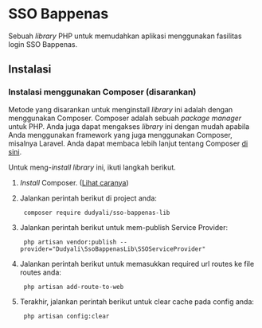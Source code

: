 # SSO Bappenas

Sebuah *library* PHP untuk memudahkan aplikasi menggunakan fasilitas login SSO Bappenas.

## Instalasi

### Instalasi menggunakan Composer (disarankan)

Metode yang disarankan untuk menginstall *library* ini adalah dengan menggunakan Composer. Composer adalah sebuah *package manager* untuk PHP. Anda juga dapat mengakses *library* ini dengan mudah apabila Anda menggunakan framework yang juga menggunakan Composer, misalnya Laravel. Anda dapat membaca lebih lanjut tentang Composer [di sini](https://getcomposer.org/).

Untuk meng-*install* *library* ini, ikuti langkah berikut.

1. *Install* Composer. ([Lihat caranya](https://getcomposer.org/doc/00-intro.md))

2. Jalankan perintah berikut di project anda:

        composer require dudyali/sso-bappenas-lib

3. Jalankan perintah berikut untuk mem-publish Service Provider:

        php artisan vendor:publish --provider="Dudyali\SsoBappenasLib\SSOServiceProvider"

4. Jalankan perintah berikut untuk memasukkan required url routes ke file routes anda:

        php artisan add-route-to-web

5. Terakhir, jalankan perintah berikut untuk clear cache pada config anda:

        php artisan config:clear
